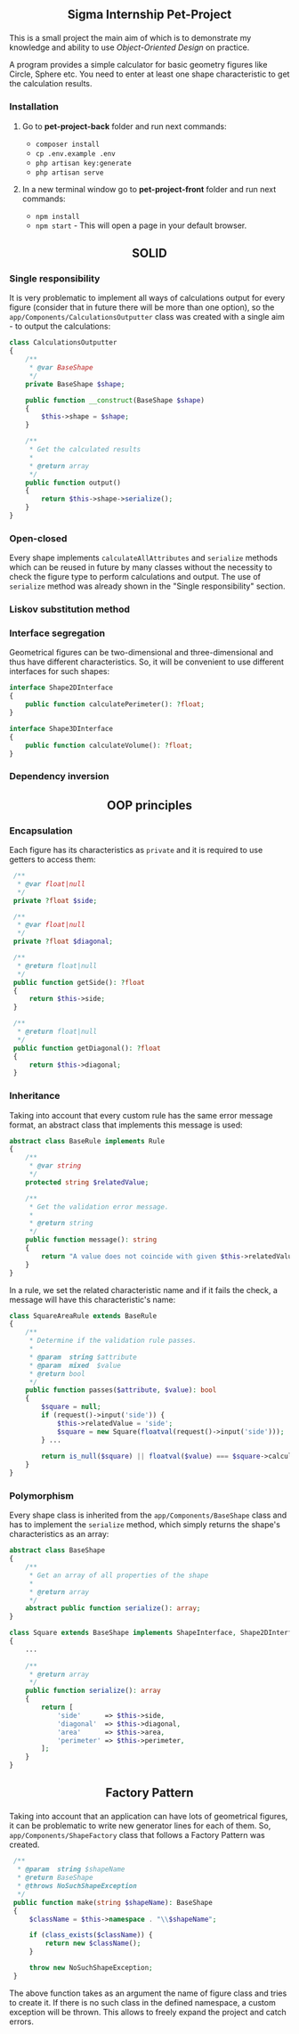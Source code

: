 ## <p align="center">Sigma Internship Pet-Project</p>

This is a small project the main aim of which is to demonstrate my knowledge and ability to use *Object-Oriented Design* on practice.

A program provides a simple calculator for basic geometry figures like Circle, Sphere etc. You need to enter at least one shape characteristic to get the calculation results.

### Installation
1. Go to **pet-project-back** folder and run next commands:

    - `composer install`
    - `cp .env.example .env`
    - `php artisan key:generate`
    - `php artisan serve`

2. In a new terminal window go to **pet-project-front** folder and run next commands:

    - `npm install`
    - `npm start` - This will open a page in your default browser.
## <p align="center">SOLID</p>
### Single responsibility
It is very problematic to implement all ways of calculations output for every figure (consider that in future there will
be more than one option), so the `app/Components/CalculationsOutputter` class was created with a single aim - to output
the calculations:
```php
class CalculationsOutputter
{
    /**
     * @var BaseShape
     */
    private BaseShape $shape;

    public function __construct(BaseShape $shape)
    {
        $this->shape = $shape;
    }

    /**
     * Get the calculated results
     * 
     * @return array
     */
    public function output()
    {
        return $this->shape->serialize();
    }
}
```
### Open-closed
Every shape implements `calculateAllAttributes` and `serialize` methods which can be reused in future by many classes
without the necessity to check the figure type to perform calculations and output. The use of `serialize` method was
already shown in the "Single responsibility" section.
### Liskov substitution method
### Interface segregation
Geometrical figures can be two-dimensional and three-dimensional and thus have different characteristics. So, it will be
convenient to use different interfaces for such shapes:
```php
interface Shape2DInterface
{
    public function calculatePerimeter(): ?float;
}

interface Shape3DInterface
{
    public function calculateVolume(): ?float;
}
```
### Dependency inversion
## <p align="center">OOP principles</p>
### Encapsulation
Each figure has its characteristics as `private` and it is required to use getters to access them:
```php
 /**
  * @var float|null
  */
 private ?float $side;

 /**
  * @var float|null
  */
 private ?float $diagonal;

 /**
  * @return float|null
  */
 public function getSide(): ?float
 {
     return $this->side;
 }

 /**
  * @return float|null
  */
 public function getDiagonal(): ?float
 {
     return $this->diagonal;
 }
```
### Inheritance
Taking into account that every custom rule has the same error message format, an abstract class that implements this
message is used:
```php
abstract class BaseRule implements Rule
{
    /**
     * @var string
     */
    protected string $relatedValue;

    /**
     * Get the validation error message.
     *
     * @return string
     */
    public function message(): string
    {
        return "A value does not coincide with given $this->relatedValue.";
    }
}
```
In a rule, we set the related characteristic name and if it fails the check, a message will have this characteristic's
name:
```php
class SquareAreaRule extends BaseRule
{
    /**
     * Determine if the validation rule passes.
     *
     * @param  string $attribute
     * @param  mixed  $value
     * @return bool
     */
    public function passes($attribute, $value): bool
    {
        $square = null;
        if (request()->input('side')) {
            $this->relatedValue = 'side';
            $square = new Square(floatval(request()->input('side')));
        } ...
        
        return is_null($square) || floatval($value) === $square->calculateArea();
    }
}
```
### Polymorphism
Every shape class is inherited from the `app/Components/BaseShape` class and has to implement the `serialize` method,
which simply returns the shape's characteristics as an array:
```php
abstract class BaseShape
{
    /**
     * Get an array of all properties of the shape
     *
     * @return array
     */
    abstract public function serialize(): array;
}

class Square extends BaseShape implements ShapeInterface, Shape2DInterface
{
    ...
    
    /**
     * @return array
     */
    public function serialize(): array
    {
        return [
            'side'      => $this->side,
            'diagonal'  => $this->diagonal,
            'area'      => $this->area,
            'perimeter' => $this->perimeter,
        ];
    }
}
```
## <p align="center">Factory Pattern</p>
Taking into account that an application can have lots of geometrical figures, it can be problematic to write new
generator lines for each of them. So, `app/Components/ShapeFactory` class that follows a Factory Pattern was created.

```php
 /**
  * @param  string $shapeName
  * @return BaseShape
  * @throws NoSuchShapeException
  */
 public function make(string $shapeName): BaseShape
 {
     $className = $this->namespace . "\\$shapeName";

     if (class_exists($className)) {
         return new $className();
     }

     throw new NoSuchShapeException;
 }
```

The above function takes as an argument the name of figure class and tries to create it. If there is no such class in
the defined namespace, a custom exception will be thrown. This allows to freely expand the project and catch errors.
